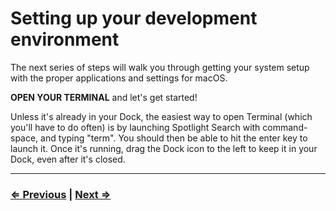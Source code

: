 # Setting up your development environment

The next series of steps will walk you through getting your system setup with the proper applications and settings for macOS.

**OPEN YOUR TERMINAL** and let's get started!

Unless it's already in your Dock, the easiest way to open Terminal (which you'll have to do often) is by launching Spotlight Search with command-space, and typing "term". You should then be able to hit the enter key to launch it. Once it's running, drag the Dock icon to the left to keep it in your Dock, even after it's closed.

---

### [⇐ Previous](../../README.md) | [Next ⇒](./1-environment.md)

